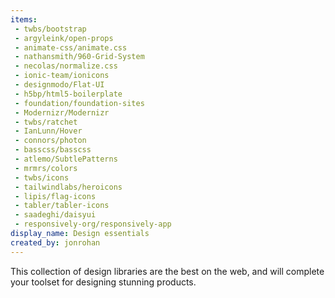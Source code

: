 ```yaml
---
items:
 - twbs/bootstrap
 - argyleink/open-props
 - animate-css/animate.css
 - nathansmith/960-Grid-System
 - necolas/normalize.css
 - ionic-team/ionicons
 - designmodo/Flat-UI
 - h5bp/html5-boilerplate
 - foundation/foundation-sites
 - Modernizr/Modernizr
 - twbs/ratchet
 - IanLunn/Hover
 - connors/photon
 - basscss/basscss
 - atlemo/SubtlePatterns
 - mrmrs/colors
 - twbs/icons
 - tailwindlabs/heroicons
 - lipis/flag-icons
 - tabler/tabler-icons
 - saadeghi/daisyui
 - responsively-org/responsively-app
display_name: Design essentials
created_by: jonrohan
---
```

This collection of design libraries are the best on the web, and will complete your toolset for designing stunning products.
